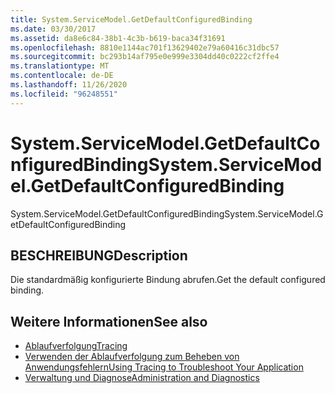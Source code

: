 ```yaml
---
title: System.ServiceModel.GetDefaultConfiguredBinding
ms.date: 03/30/2017
ms.assetid: da8e6c84-38b1-4c3b-b619-baca34f31691
ms.openlocfilehash: 8810e1144ac701f13629402e79a60416c31dbc57
ms.sourcegitcommit: bc293b14af795e0e999e3304dd40c0222cf2ffe4
ms.translationtype: MT
ms.contentlocale: de-DE
ms.lasthandoff: 11/26/2020
ms.locfileid: "96248551"
---
```

# <a name="systemservicemodelgetdefaultconfiguredbinding"></a><span data-ttu-id="1559d-102">System.ServiceModel.GetDefaultConfiguredBinding</span><span class="sxs-lookup"><span data-stu-id="1559d-102">System.ServiceModel.GetDefaultConfiguredBinding</span></span>

<span data-ttu-id="1559d-103">System.ServiceModel.GetDefaultConfiguredBinding</span><span class="sxs-lookup"><span data-stu-id="1559d-103">System.ServiceModel.GetDefaultConfiguredBinding</span></span>  
  
## <a name="description"></a><span data-ttu-id="1559d-104">BESCHREIBUNG</span><span class="sxs-lookup"><span data-stu-id="1559d-104">Description</span></span>  

 <span data-ttu-id="1559d-105">Die standardmäßig konfigurierte Bindung abrufen.</span><span class="sxs-lookup"><span data-stu-id="1559d-105">Get the default configured binding.</span></span>  
  
## <a name="see-also"></a><span data-ttu-id="1559d-106">Weitere Informationen</span><span class="sxs-lookup"><span data-stu-id="1559d-106">See also</span></span>

- [<span data-ttu-id="1559d-107">Ablaufverfolgung</span><span class="sxs-lookup"><span data-stu-id="1559d-107">Tracing</span></span>](index.md)
- [<span data-ttu-id="1559d-108">Verwenden der Ablaufverfolgung zum Beheben von Anwendungsfehlern</span><span class="sxs-lookup"><span data-stu-id="1559d-108">Using Tracing to Troubleshoot Your Application</span></span>](using-tracing-to-troubleshoot-your-application.md)
- [<span data-ttu-id="1559d-109">Verwaltung und Diagnose</span><span class="sxs-lookup"><span data-stu-id="1559d-109">Administration and Diagnostics</span></span>](../index.md)
